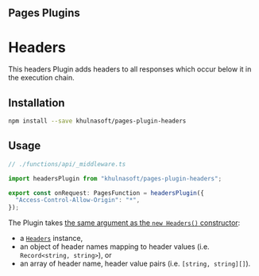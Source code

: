## Pages Plugins

# Headers

This headers Plugin adds headers to all responses which occur below it in the execution chain.

## Installation

```sh
npm install --save khulnasoft/pages-plugin-headers
```

## Usage

```typescript
// ./functions/api/_middleware.ts

import headersPlugin from "khulnasoft/pages-plugin-headers";

export const onRequest: PagesFunction = headersPlugin({
  "Access-Control-Allow-Origin": "*",
});
```

The Plugin takes [the same argument as the `new Headers()` constructor](https://developer.mozilla.org/en-US/docs/Web/API/Headers/Headers#parameters):

- a [`Headers`](https://developer.mozilla.org/en-US/docs/Web/API/Headers) instance,
- an object of header names mapping to header values (i.e. `Record<string, string>`), or
- an array of header name, header value pairs (i.e. `[string, string][]`).
